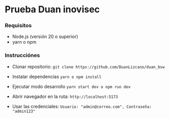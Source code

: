 # Prueba Duan inovisec

### Requisitos

- Node.js (versión 20 o superior)
- yarn o npm

### Instrucciónes

- Clonar repositorio: `git clone https://github.com/DuanLizcano/duan_bsw`

- Instalar dependencias `yarn o npm install`

- Ejecutar modo desarrollo `yarn start dev o npm run dev`

- Abrir navegador en la ruta: `http://localhost:5173`

- Usar las credenciales: `Usuario: "admin@correo.com", Contraseña: "admin123"`
